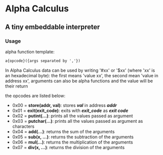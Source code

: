 # Alpha Calculus

## A tiny embeddable interpreter

### Usage

alpha function template:

```lisp
a{opcode}({args separated by ','})
```

In Alpha Calculus data can be used by writing '#xx' or '$xx' (where 'xx' is an hexadecimal byte): the first means 'value xx', the second mean 'value in address xx', arguments can also be alpha functions and the value will be their return

the opcodes are listed below:

* 0x00 = **store(addr, val)**:  stores ***val*** in address ***addr***
* 0x01 = **exit(exit_code)**:   exits with ***exit_code*** as ***exit code***
* 0x02 = **putint(...)**:       prints all the values passed as argument
* 0x03 = **putchar(...)**:      prints all the values passed as argument as characters
* 0x04 = **add(...)**:          returns the sum of the arguments
* 0x05 = **sub(x, ...)**:       returns the subtraction of the arguments
* 0x06 = **mul(...)**:          returns the multiplication of the arguments
* 0x07 = **div(x, ...)**:       returns the division of the arguments

